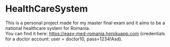 # HealthCareSystem
This is a personal project made for my master final exam and it aims to be a national healthcare system for Romania. <br />
You can find it here: https://easy-med-romania.herokuapp.com (credentials for a doctor account: user = doctor10, pass=1234!Asd).
